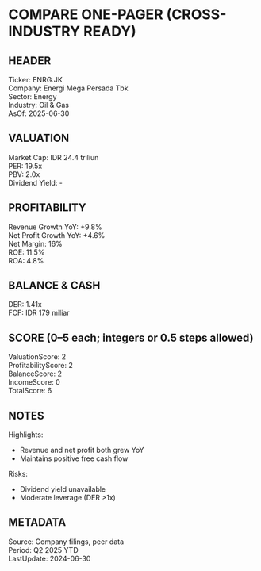 # COMPARE ONE-PAGER (CROSS-INDUSTRY READY)

## HEADER
Ticker: ENRG.JK  
Company: Energi Mega Persada Tbk  
Sector: Energy  
Industry: Oil & Gas  
AsOf: 2025-06-30

## VALUATION
Market Cap: IDR 24.4 triliun  
PER: 19.5x  
PBV: 2.0x  
Dividend Yield: -

## PROFITABILITY
Revenue Growth YoY: +9.8%  
Net Profit Growth YoY: +4.6%  
Net Margin: 16%  
ROE: 11.5%  
ROA: 4.8%

## BALANCE & CASH
DER: 1.41x  
FCF: IDR 179 miliar

## SCORE (0–5 each; integers or 0.5 steps allowed)
ValuationScore: 2  
ProfitabilityScore: 2  
BalanceScore: 2  
IncomeScore: 0  
TotalScore: 6

## NOTES
Highlights:
- Revenue and net profit both grew YoY
- Maintains positive free cash flow

Risks:
- Dividend yield unavailable
- Moderate leverage (DER >1x)

## METADATA
Source: Company filings, peer data  
Period: Q2 2025 YTD  
LastUpdate: 2024-06-30